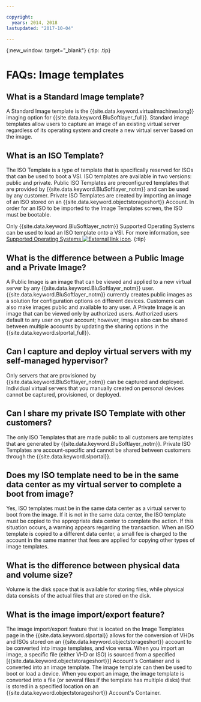 ```yaml
---

copyright:
  years: 2014, 2018
lastupdated: "2017-10-04"

---
```



{:new_window: target="_blank"}
{:tip: .tip}

# FAQs: Image templates

## What is a Standard Image template?

A Standard Image template is the {{site.data.keyword.virtualmachineslong}} imaging option for {{site.data.keyword.BluSoftlayer_full}}. 
Standard image templates allow users to capture an image of an existing virtual server regardless of its operating system and create a new 
virtual server based on the image.

## What is an ISO Template?

The ISO Template is a type of template that is specifically reserved for ISOs that can be used to boot a VSI. ISO templates are available in two versions: public and private. Public ISO Templates are preconfigured templates that are provided by {{site.data.keyword.BluSoftlayer_notm}} and can be used by any customer. Private ISO Templates are created by importing an image of an ISO stored on an {{site.data.keyword.objectstorageshort}} Account. In order for an ISO to be imported to the Image Templates screen, the ISO must be bootable.

Only {{site.data.keyword.BluSoftlayer_notm}} Supported Operating Systems can be used to load an ISO template onto a VSI. For more information, see [Supported Operating Systems ![External link icon](../../icons/launch-glyph.svg "External link icon")](http://www.softlayer.com/services/software/).
{:tip}

## What is the difference between a Public Image and a Private Image?

A Public Image is an image that can be viewed and applied to a new virtual server by any {{site.data.keyword.BluSoftlayer_notm}} user. {{site.data.keyword.BluSoftlayer_notm}} 
currently creates public images as a solution for configuration options on different devices. Customers can also make images public and available to any user. A Private Image is an image that can be 
viewed only by authorized users. Authorized users default to any user on your account; however, images also can be shared between multiple 
accounts by updating the sharing options in the {{site.data.keyword.slportal_full}}.

## Can I capture and deploy virtual servers with my self-managed hypervisor?

Only servers that are provisioned by {{site.data.keyword.BluSoftlayer_notm}} can be captured and deployed. Individual virtual servers that you manually created on personal devices cannot be captured, provisioned, or deployed.

## Can I share my private ISO Template with other customers?

The only ISO Templates that are made public to all customers are templates that are generated by {{site.data.keyword.BluSoftlayer_notm}}. Private ISO Templates are account-specific and cannot be shared between customers through the {{site.data.keyword.slportal}}.

## Does my ISO template need to be in the same data center as my virtual server to complete a boot from image?

Yes, ISO templates must be in the same data center as a virtual server to boot from the image. If it is not in the same data center, 
the ISO template must be copied to the appropriate data center to complete the action. If this situation occurs, a warning 
appears regarding the transaction. When an ISO template is copied to a different data center, a small fee is charged to the account in the 
same manner that fees are applied for copying other types of image templates.

## What is the difference between physical data and volume size?

Volume is the disk space that is available for storing files, while physical data consists of the actual files that are stored on the disk.

## What is the image import/export feature?

The image import/export feature that is located on the Image Templates page in the {{site.data.keyword.slportal}} allows for the conversion of VHDs and ISOs stored on an {{site.data.keyword.objectstorageshort}} account to be converted into image templates, and vice versa. When you import an image, a specific file (either VHD or ISO) is sourced from a specified [{{site.data.keyword.objectstorageshort}}] Account's Container and is converted into an image template. The image template can then be used to boot or load a device. When you export an image, the image template is converted into a file (or several files if the template has multiple disks) that is stored in a specified location on an {{site.data.keyword.objectstorageshort}} Account's Container. 


